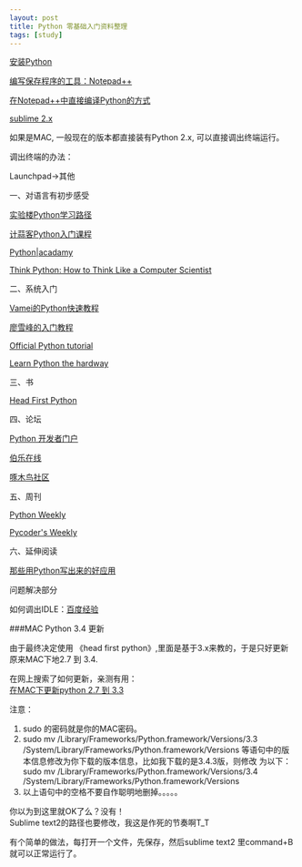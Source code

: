 ```yaml
---
layout: post
title: Python 零基础入门资料整理
tags: [study]
---
```


[安装Python](http://www.liaoxuefeng.com/wiki/001374738125095c955c1e6d8bb493182103fac9270762a000/001374738150500472fd5785c194ebea336061163a8a974000)

[编写保存程序的工具：Notepad++](http://www.baidu.com/s?ie=utf-8&fr=bks0000&wd=Notepad%2B%2B)

[在Notepad++中直接编译Python的方式](http://wenku.baidu.com/view/a980ef7e5acfa1c7aa00ccd5.html)

[sublime 2.x](http://www.sublimetext.com/)

如果是MAC, 一般现在的版本都直接装有Python 2.x, 可以直接调出终端运行。

调出终端的办法：

Launchpad->其他

一、对语言有初步感受

[实验楼Python学习路径](http://www.shiyanlou.com/jobs/?jobid=1)  


[计蒜客Python入门课程](http://www.jisuanke.com/class/info/12)

[Python|acadamy](http://www.codecademy.com/zh/tracks/python)

[Think Python: How to Think Like a Computer Scientist](http://greenteapress.com/thinkpython/html/index.html)

二、系统入门

[Vamei的Python快速教程](http://www.cnblogs.com/vamei/archive/2012/09/13/2682778.html)

[廖雪峰的入门教程](http://www.liaoxuefeng.com/wiki/001374738125095c955c1e6d8bb493182103fac9270762a000)

[Official Python tutorial](https://docs.python.org/2/tutorial/)

[Learn Python the hardway](http://learnpythonthehardway.org/book/)

三、书

[Head First Python](http://www.baidu.com/s?wd=%E6%B7%B1%E5%85%A5%E6%B5%85%E5%87%BApython&ie=utf-8&f=8&rsv_bp=1&tn=91722286_hao_pg&rsv_pq=ae331c08000a81c5&rsv_t=a6f49VarfgCwalfdQKN4lwiUy9mMXgHvw6HvtewIAXiX%2BXATJEB3u2wtgL4p0aDg8JqU5YW9&bs=%E6%B7%B1%E5%85%A5%E6%B5%85%E5%87%BAhtml5%E7%BC%96%E7%A8%8B)

四、论坛

[Python 开发者门户](http://www.pythontab.com/)

[伯乐在线](http://python.jobbole.com/)

[啄木鸟社区](http://wiki.woodpecker.org.cn/moin/)  


五、周刊

[Python Weekly](http://www.pythonweekly.com/)  


[Pycoder's Weekly](http://www.pycoders.com/)

六、延伸阅读

[那些用Python写出来的好应用](http://www.pythontab.com/html/2012/pythonhexinbiancheng_1220/9.html)

问题解决部分

如何调出IDLE：[百度经验](http://www.jb51.net/softjc/142580.html)

###MAC Python 3.4 更新

由于最终决定使用 《head first python》,里面是基于3.x来教的，于是只好更新原来MAC下地2.7 到 3.4.

在网上搜索了如何更新，亲测有用：  
[在MAC下更新python 2.7 到 3.3](http://www.cnblogs.com/nokiaguy/p/3456590.html)

注意：

  1. sudo 的密码就是你的MAC密码。
  2. sudo mv /Library/Frameworks/Python.framework/Versions/3.3 /System/Library/Frameworks/Python.framework/Versions 等语句中的版本信息修改为你下载的版本信息，比如我下载的是3.4.3版，则修改 为以下：  
sudo mv /Library/Frameworks/Python.framework/Versions/3.4 /System/Library/Frameworks/Python.framework/Versions
  3. 以上语句中的空格不要自作聪明地删掉。。。。。

你以为到这里就OK了么？没有！  
Sublime text2的路径也要修改，我这是作死的节奏啊T_T

有个简单的做法，每打开一个文件，先保存，然后sublime text2 里command+B 就可以正常运行了。